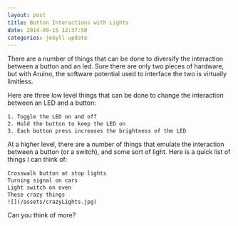 ```yaml
---
layout: post
title: Button Interactions with Lights
date: 2014-09-15 12:37:50
categories: jekyll update
---
```


There are a number of things that can be done to diversify the interaction between a button and an led. Sure there are only two pieces of hardware, but with Aruino, the software potential used to interface the two is virtually limitless.

Here are three low level things that can be done to change the interaction between an LED and a button:

	1. Toggle the LED on and off
	2. Hold the button to keep the LED on
	3. Each button press increases the brightness of the LED

At a higher level, there are a number of things that emulate the interaction between a button (or a switch), and some sort of light. Here is a quick list of things I can think of:

	Crosswalk button at stop lights
	Turning signal on cars
	Light switch on oven
	These crazy things
	![](/assets/crazyLights.jpg)

Can you think of more?
